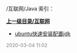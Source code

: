 /互联网/Java 索引：


**[上一级目录/互联网](/互联网/index.md)**

- [ubuntu快速安装配置jdk](/互联网/Java/ubuntu快速安装配置jdk.md)


<font size=2 color='grey'> 2020-03-04 11:02 </font>